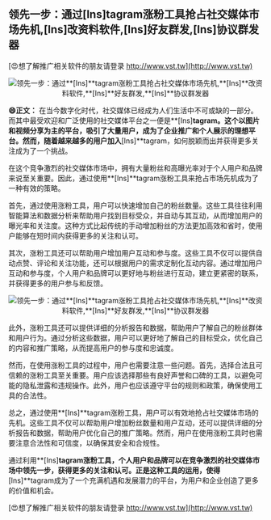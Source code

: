 ## **领先一步：通过**[Ins]**tagram涨粉工具抢占社交媒体市场先机,**[Ins]**改资料软件,**[Ins]**好友群发,**[Ins]**协议群发器**

[😍想了解推广相关软件的朋友请登录 http://www.vst.tw](http://www.vst.tw)

 <center><img src="https://vst.tw/MP4/tuiguang/png/3.png" alt="领先一步：通过**[Ins]**tagram涨粉工具抢占社交媒体市场先机,**[Ins]**改资料软件,**[Ins]**好友群发,**[Ins]**协议群发器"></center>

**😄正文：**
在当今数字化时代，社交媒体已经成为人们生活中不可或缺的一部分。而其中最受欢迎和广泛使用的社交媒体平台之一便是**[Ins]**tagram。这个以图片和视频分享为主的平台，吸引了大量用户，成为了企业推广和个人展示的理想平台。然而，随着越来越多的用户加入**[Ins]**tagram，如何脱颖而出并获得更多关注成为了一个挑战。

在这个竞争激烈的社交媒体市场中，拥有大量粉丝和高曝光率对于个人用户和品牌来说至关重要。因此，通过使用**[Ins]**tagram涨粉工具来抢占市场先机成为了一种有效的策略。

首先，通过使用涨粉工具，用户可以快速增加自己的粉丝数量。这些工具往往利用智能算法和数据分析来帮助用户找到目标受众，并自动与其互动，从而增加用户的曝光率和关注度。这种方式比起传统的手动增加粉丝的方法更加高效和省时，使用户能够在短时间内获得更多的关注和认可。

其次，涨粉工具还可以帮助用户增加用户互动和参与度。这些工具不仅可以提供自动点赞、评论和关注功能，还可以根据用户的需求定制化互动内容。通过增加用户互动和参与度，个人用户和品牌可以更好地与粉丝进行互动，建立更紧密的联系，并获得更多的用户参与和反馈。

 <center><img src="https://vst.tw/MP4/tuiguang/png/8.png" alt="领先一步：通过**[Ins]**tagram涨粉工具抢占社交媒体市场先机,**[Ins]**改资料软件,**[Ins]**好友群发,**[Ins]**协议群发器"></center>

此外，涨粉工具还可以提供详细的分析报告和数据，帮助用户了解自己的粉丝群体和用户行为。通过分析这些数据，用户可以更好地了解自己的目标受众，优化自己的内容和推广策略，从而提高用户的参与度和忠诚度。

然而，在使用涨粉工具的过程中，用户也需要注意一些问题。首先，选择合法且可信赖的涨粉工具至关重要。用户应该选择那些有良好声誉和口碑的工具，以避免可能的隐私泄露和违规操作。此外，用户也应该遵守平台的规则和政策，确保使用工具的合法性。

总之，通过使用**[Ins]**tagram涨粉工具，用户可以有效地抢占社交媒体市场的先机。这些工具不仅可以帮助用户增加粉丝数量和用户互动，还可以提供详细的分析报告和数据，帮助用户优化自己的推广策略。然而，用户在使用涨粉工具时也需要注意合法性和可信度，以确保其安全和合规性。

通过利用**[Ins]**tagram涨粉工具，个人用户和品牌可以在竞争激烈的社交媒体市场中领先一步，获得更多的关注和认可。正是这种工具的运用，使得**[Ins]**tagram成为了一个充满机遇和发展潜力的平台，为用户和企业创造了更多的价值和机会。

[😍想了解推广相关软件的朋友请登录 http://www.vst.tw](http://www.vst.tw)



